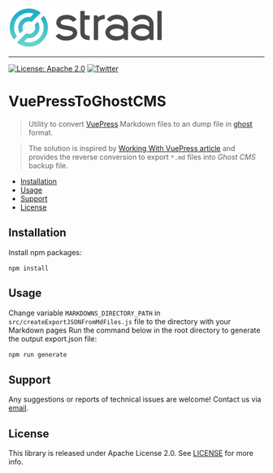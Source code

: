 <p align="left">
    <img height=80 src="web/logo_github.png"/>
</p>

---

[![License: Apache 2.0](https://img.shields.io/badge/License-Apache%202.0-green.svg?style=flat)](LICENSE)
[![Twitter](https://img.shields.io/badge/twitter-@straal-blue.svg?style=flat)](http://twitter.com/straal_)

# VuePressToGhostCMS

> Utility to convert [VuePress](https://vuepress.vuejs.org/) Markdown files to an dump file in [ghost](https://ghost.org/) format.

> The solution is inspired by [Working With VuePress article](https://ghost.org/docs/api/v3/vuepress/) and provides the reverse conversion to export `*.md` files into *Ghost CMS* backup file.

- [Installation](#installation)
- [Usage](#usage)
- [Support](#support)
- [License](#license)

## Installation

Install npm packages:

```shell
npm install
```

## Usage

Change variable `MARKDOWNS_DIRECTORY_PATH` in `src/createExportJSONFromMdFiles.js` file to the directory with your Markdown pages
Run the command below in the root directory to generate the output export.json file:

```bash
npm run generate
```

## Support

Any suggestions or reports of technical issues are welcome! Contact us via [email](mailto:devteam@straal.com).

## License

This library is released under Apache License 2.0. See [LICENSE](LICENSE) for more info.
